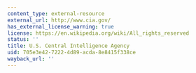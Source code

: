 ```yaml
---
content_type: external-resource
external_url: http://www.cia.gov/
has_external_license_warning: true
license: https://en.wikipedia.org/wiki/All_rights_reserved
status: ''
title: U.S. Central Intelligence Agency
uid: 705e3e42-7222-4d89-acda-8e8415f338ce
wayback_url: ''
---
```

